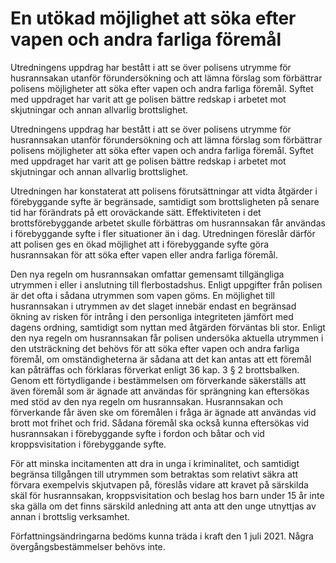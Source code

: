 # En utökad möjlighet att söka efter vapen och andra farliga föremål

Utredningens uppdrag har bestått i att se över polisens utrymme för husrannsakan utanför förundersökning och att lämna förslag som förbättrar polisens möjligheter att söka efter vapen och andra farliga föremål. Syftet med uppdraget har varit att ge polisen bättre redskap i arbetet mot skjutningar och annan allvarlig brottslighet.

Utredningens uppdrag har bestått i att se över polisens utrymme för husrannsakan utanför förundersökning och att lämna förslag som förbättrar polisens möjligheter att söka efter vapen och andra farliga föremål. Syftet med uppdraget har varit att ge polisen bättre redskap i arbetet mot skjutningar och annan allvarlig brottslighet.

Utredningen har konstaterat att polisens förutsättningar att vidta åtgärder i förebyggande syfte är begränsade, samtidigt som brottsligheten på senare tid har förändrats på ett oroväckande sätt. Effektiviteten i det brottsförebyggande arbetet skulle förbättras om husrannsakan får användas i förebyggande syfte i fler situationer än i dag. Utredningen föreslår därför att polisen ges en ökad möjlighet att i förebyggande syfte göra husrannsakan för att söka efter vapen eller andra farliga föremål.

Den nya regeln om husrannsakan omfattar gemensamt tillgängliga utrymmen i eller i anslutning till flerbostadshus. Enligt uppgifter från polisen är det ofta i sådana utrymmen som vapen göms. En möjlighet till husrannsakan i utrymmen av det slaget innebär endast en begränsad ökning av risken för intrång i den personliga integriteten jämfört med dagens ordning, samtidigt som nyttan med åtgärden förväntas bli stor. Enligt den nya regeln om husrannsakan får polisen undersöka aktuella utrymmen i den utsträckning det behövs för att söka efter vapen och andra farliga föremål, om omständigheterna är sådana att det kan antas att ett föremål kan påträffas och förklaras förverkat enligt 36 kap. 3 § 2 brottsbalken. Genom ett förtydligande i bestämmelsen om förverkande säkerställs att även föremål som är ägnade att användas för sprängning kan eftersökas med stöd av den nya regeln om husrannsakan. Husrannsakan och förverkande får även ske om föremålen i fråga är ägnade att användas vid brott mot frihet och frid. Sådana föremål ska också kunna eftersökas vid husrannsakan i förebyggande syfte i fordon och båtar och vid kroppsvisitation i förebyggande syfte.

För att minska incitamenten att dra in unga i kriminalitet, och samtidigt begränsa tillgången till utrymmen som betraktas som relativt säkra att förvara exempelvis skjutvapen på, föreslås vidare att kravet på särskilda skäl för husrannsakan, kroppsvisitation och beslag hos barn under 15 år inte ska gälla om det finns särskild anledning att anta att den unge utnyttjas av annan i brottslig verksamhet.

Författningsändringarna bedöms kunna träda i kraft den 1 juli 2021. Några övergångsbestämmelser behövs inte.
